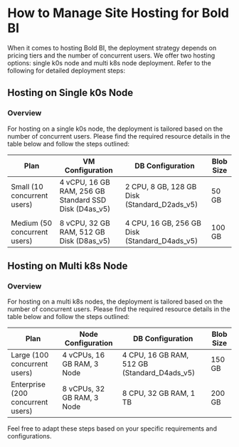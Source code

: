 # How to Manage Site Hosting for Bold BI

When it comes to hosting Bold BI, the deployment strategy depends on pricing tiers and the number of concurrent users. We offer two hosting options: single k0s node and multi k8s node deployment. Refer to the following for detailed deployment steps:

## Hosting on Single k0s Node

### Overview

For hosting on a single k0s node, the deployment is tailored based on the number of concurrent users. Please find the required resource details in the table below and follow the steps outlined:

| Plan                      | VM Configuration             | DB Configuration                  | Blob Size |
|---------------------------|------------------------------|-----------------------------------|-----------|
| Small (10 concurrent users)| 4 vCPU, 16 GB RAM, 256 GB Standard SSD Disk (D4as_v5) | 2 CPU, 8 GB, 128 GB Disk (Standard_D2ads_v5) | 50 GB      |
|                           |                              |                                   |           |
| Medium (50 concurrent users)| 8 vCPU, 32 GB RAM, 512 GB Disk (D8as_v5) | 4 CPU, 16 GB, 256 GB Disk (Standard_D4ads_v5) | 100 GB     |

## Hosting on Multi k8s Node

### Overview

For hosting on a multi k8s nodes, the deployment is tailored based on the number of concurrent users. Please find the required resource details in the table below and follow the steps outlined:

| Plan                           | Node Configuration                     | DB Configuration                               | Blob Size |
|--------------------------------|-----------------------------------------|------------------------------------------------|-----------|
| Large (100 concurrent users)    | 4 vCPUs, 16 GB RAM, 3 Node              | 4 CPU, 16 GB RAM, 512 GB (Standard_D4ads_v5)   | 150 GB    |
| Enterprise (200 concurrent users)| 8 vCPUs, 32 GB RAM, 3 Node              | 8 CPU, 32 GB RAM, 1 TB                          | 200 GB    |


Feel free to adapt these steps based on your specific requirements and configurations.



